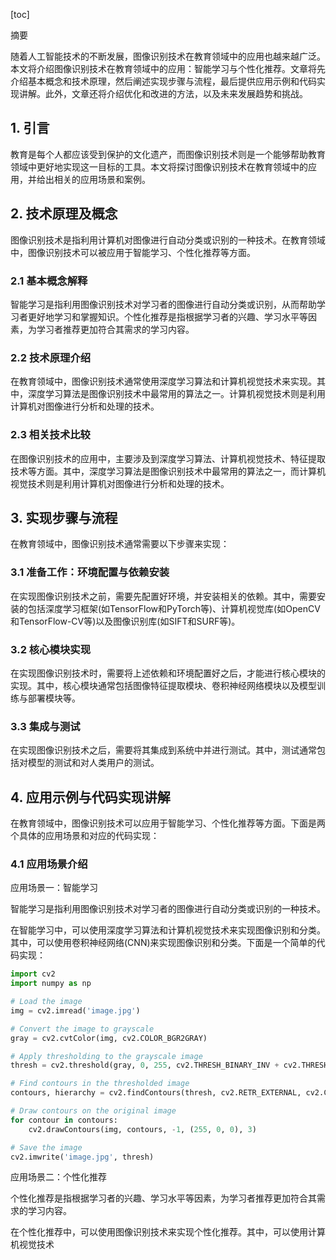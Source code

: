 
[toc]                    
                
                
摘要

随着人工智能技术的不断发展，图像识别技术在教育领域中的应用也越来越广泛。本文将介绍图像识别技术在教育领域中的应用：智能学习与个性化推荐。文章将先介绍基本概念和技术原理，然后阐述实现步骤与流程，最后提供应用示例和代码实现讲解。此外，文章还将介绍优化和改进的方法，以及未来发展趋势和挑战。

## 1. 引言

教育是每个人都应该受到保护的文化遗产，而图像识别技术则是一个能够帮助教育领域中更好地实现这一目标的工具。本文将探讨图像识别技术在教育领域中的应用，并给出相关的应用场景和案例。

## 2. 技术原理及概念

图像识别技术是指利用计算机对图像进行自动分类或识别的一种技术。在教育领域中，图像识别技术可以被应用于智能学习、个性化推荐等方面。

### 2.1 基本概念解释

智能学习是指利用图像识别技术对学习者的图像进行自动分类或识别，从而帮助学习者更好地学习和掌握知识。个性化推荐是指根据学习者的兴趣、学习水平等因素，为学习者推荐更加符合其需求的学习内容。

### 2.2 技术原理介绍

在教育领域中，图像识别技术通常使用深度学习算法和计算机视觉技术来实现。其中，深度学习算法是图像识别技术中最常用的算法之一。计算机视觉技术则是利用计算机对图像进行分析和处理的技术。

### 2.3 相关技术比较

在图像识别技术的应用中，主要涉及到深度学习算法、计算机视觉技术、特征提取技术等方面。其中，深度学习算法是图像识别技术中最常用的算法之一，而计算机视觉技术则是利用计算机对图像进行分析和处理的技术。

## 3. 实现步骤与流程

在教育领域中，图像识别技术通常需要以下步骤来实现：

### 3.1 准备工作：环境配置与依赖安装

在实现图像识别技术之前，需要先配置好环境，并安装相关的依赖。其中，需要安装的包括深度学习框架(如TensorFlow和PyTorch等)、计算机视觉库(如OpenCV和TensorFlow-CV等)以及图像识别库(如SIFT和SURF等)。

### 3.2 核心模块实现

在实现图像识别技术时，需要将上述依赖和环境配置好之后，才能进行核心模块的实现。其中，核心模块通常包括图像特征提取模块、卷积神经网络模块以及模型训练与部署模块等。

### 3.3 集成与测试

在实现图像识别技术之后，需要将其集成到系统中并进行测试。其中，测试通常包括对模型的测试和对人类用户的测试。

## 4. 应用示例与代码实现讲解

在教育领域中，图像识别技术可以应用于智能学习、个性化推荐等方面。下面是两个具体的应用场景和对应的代码实现：

### 4.1 应用场景介绍

应用场景一：智能学习

智能学习是指利用图像识别技术对学习者的图像进行自动分类或识别的一种技术。

在智能学习中，可以使用深度学习算法和计算机视觉技术来实现图像识别和分类。其中，可以使用卷积神经网络(CNN)来实现图像识别和分类。下面是一个简单的代码实现：

```python
import cv2
import numpy as np

# Load the image
img = cv2.imread('image.jpg')

# Convert the image to grayscale
gray = cv2.cvtColor(img, cv2.COLOR_BGR2GRAY)

# Apply thresholding to the grayscale image
thresh = cv2.threshold(gray, 0, 255, cv2.THRESH_BINARY_INV + cv2.THRESH_OTSU)[1]

# Find contours in the thresholded image
contours, hierarchy = cv2.findContours(thresh, cv2.RETR_EXTERNAL, cv2.CHAIN_APPROX_SIMPLE)

# Draw contours on the original image
for contour in contours:
    cv2.drawContours(img, contours, -1, (255, 0, 0), 3)

# Save the image
cv2.imwrite('image.jpg', thresh)
```

应用场景二：个性化推荐

个性化推荐是指根据学习者的兴趣、学习水平等因素，为学习者推荐更加符合其需求的学习内容。

在个性化推荐中，可以使用图像识别技术来实现个性化推荐。其中，可以使用计算机视觉技术

